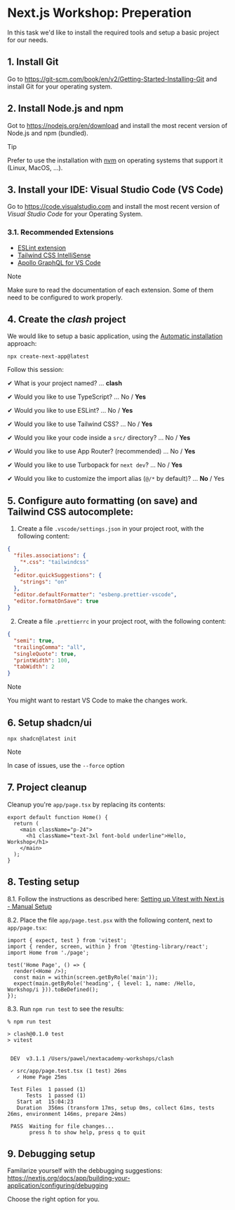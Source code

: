 # Next.js Workshop: Preperation

In this task we'd like to install the required tools and setup a basic project for our needs.

## 1. Install Git

Go to https://git-scm.com/book/en/v2/Getting-Started-Installing-Git and install Git for your operating system.

## 2. Install Node.js and npm

Got to https://nodejs.org/en/download and install the most recent version of Node.js and npm (bundled). 

> [!TIP]
> Prefer to use the installation with [nvm](https://github.com/nvm-sh/nvm) on operating systems that support it (Linux, MacOS, ...).

## 3. Install your IDE: Visual Studio Code (VS Code)

Go to https://code.visualstudio.com and install the most recent version of _Visual Studio Code_ for your Operating System.

### 3.1. Recommended Extensions

- [ESLint extension](https://marketplace.visualstudio.com/items/?itemName=dbaeumer.vscode-eslint)
- [Tailwind CSS IntelliSense](https://marketplace.visualstudio.com/items?itemName=bradlc.vscode-tailwindcss)
- [Apollo GraphQL for VS Code](https://marketplace.visualstudio.com/items?itemName=apollographql.vscode-apollo)

> [!NOTE]  
> Make sure to read the documentation of each extension. Some of them need to be configured to work properly.

## 4. Create the _clash_ project

We would like to setup a basic application, using the [Automatic installation](https://nextjs.org/docs/app/getting-started/installation#automatic-installation) approach:

```npx create-next-app@latest```

Follow this session:

✔ What is your project named? … **clash**

✔ Would you like to use TypeScript? … No / **Yes**

✔ Would you like to use ESLint? … No / **Yes**

✔ Would you like to use Tailwind CSS? … No / **Yes**

✔ Would you like your code inside a `src/` directory? … No / **Yes**

✔ Would you like to use App Router? (recommended) … No / **Yes**

✔ Would you like to use Turbopack for `next dev`? … No / **Yes**

✔ Would you like to customize the import alias (`@/*` by default)? … **No** / Yes

## 5. Configure auto formatting (on save) and Tailwind CSS autocomplete:

1. Create a file `.vscode/settings.json` in your project root, with the following content:

```json
{
  "files.associations": {
    "*.css": "tailwindcss"
  },
  "editor.quickSuggestions": {
    "strings": "on"
  },
  "editor.defaultFormatter": "esbenp.prettier-vscode",
  "editor.formatOnSave": true
}
```

2. Create a file `.prettierrc` in your project root, with the following content:

```json
{
  "semi": true,
  "trailingComma": "all",
  "singleQuote": true,
  "printWidth": 100,
  "tabWidth": 2
}
```

> [!NOTE]  
> You might want to restart VS Code to make the changes work.

## 6. Setup shadcn/ui

```npx shadcn@latest init```

> [!NOTE]
> In case of issues, use the `--force` option

## 7. Project cleanup

Cleanup you're `app/page.tsx` by replacing its contents:

```tsx
export default function Home() {
  return (
    <main className="p-24">
      <h1 className="text-3xl font-bold underline">Hello, Workshop</h1>
    </main>
  );
}
```

## 8. Testing setup

8.1. Follow the instructions as described here: [Setting up Vitest with Next.js - Manual Setup](https://nextjs.org/docs/app/building-your-application/testing/vitest#manual-setup)

8.2. Place the file `app/page.test.psx` with the following content, next to `app/page.tsx`:

```tsx
import { expect, test } from 'vitest';
import { render, screen, within } from '@testing-library/react';
import Home from './page';

test('Home Page', () => {
  render(<Home />);
  const main = within(screen.getByRole('main'));
  expect(main.getByRole('heading', { level: 1, name: /Hello, Workshop/i })).toBeDefined();
});
```

8.3. Run `npm run test` to see the results:

```
% npm run test

> clash@0.1.0 test
> vitest


 DEV  v3.1.1 /Users/pawel/nextacademy-workshops/clash

 ✓ src/app/page.test.tsx (1 test) 26ms
   ✓ Home Page 25ms

 Test Files  1 passed (1)
      Tests  1 passed (1)
   Start at  15:04:23
   Duration  356ms (transform 17ms, setup 0ms, collect 61ms, tests 26ms, environment 146ms, prepare 24ms)

 PASS  Waiting for file changes...
       press h to show help, press q to quit
```


## 9. Debugging setup

Familarize yourself with the debbugging suggestions: https://nextjs.org/docs/app/building-your-application/configuring/debugging

Choose the right option for you.







